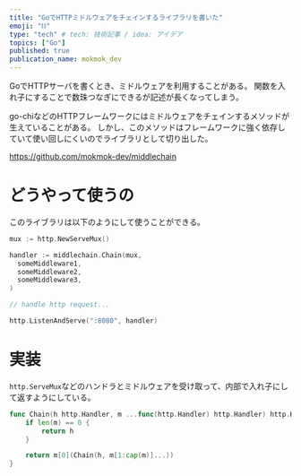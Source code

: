 ```yaml
---
title: "GoでHTTPミドルウェアをチェインするライブラリを書いた"
emoji: "⛓️"
type: "tech" # tech: 技術記事 / idea: アイデア
topics: ["Go"]
published: true
publication_name: mokmok_dev
---
```


GoでHTTPサーバを書くとき、ミドルウェアを利用することがある。
関数を入れ子にすることで数珠つなぎにできるが記述が長くなってしまう。

go-chiなどのHTTPフレームワークにはミドルウェアをチェインするメソッドが生えていることがある。
しかし、このメソッドはフレームワークに強く依存していて使い回しにくいのでライブラリとして切り出した。

https://github.com/mokmok-dev/middlechain

# どうやって使うの

このライブラリは以下のようにして使うことができる。

```go
mux := http.NewServeMux()

handler := middlechain.Chain(mux,
  someMiddleware1,
  someMiddleware2,
  someMiddleware3,
)

// handle http request...

http.ListenAndServe(":8080", handler)
```

# 実装

`http.ServeMux`などのハンドラとミドルウェアを受け取って、内部で入れ子にして返すようにしている。

```go
func Chain(h http.Handler, m ...func(http.Handler) http.Handler) http.Handler {
	if len(m) == 0 {
		return h
	}

	return m[0](Chain(h, m[1:cap(m)]...))
}
```
